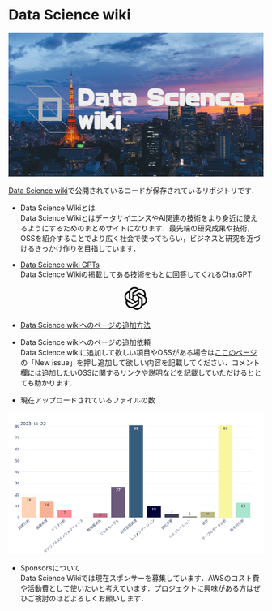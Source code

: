 # Data Science wiki

![ロゴ1](images/ds_wiki.png)

[Data Science wiki](https://www.data-science-wiki.net/)で公開されているコードが保存されているリポジトリです．

* Data Science Wikiとは\
Data Science WikiとはデータサイエンスやAI関連の技術をより身近に使えるようにするためのまとめサイトになります．最先端の研究成果や技術，OSSを紹介することでより広く社会で使ってもらい，ビジネスと研究を近づけるきっかけ作りを目指しています．

* [Data Science wiki GPTs](https://chat.openai.com/g/g-w0APV35yz-data-science-wiki-gpts)\
Data Science Wikiの掲載してある技術をもとに回答してくれるChatGPT

<div align="center">
<img src="images/gpts.jpeg" alt="Data Science Wiki GPTs" width="50">
</div>

* [Data Science wikiへのページの追加方法](https://github.com/fuyu-quant/data-science-wiki/wiki/Data-Science-wiki%E3%81%B8%E3%81%AE%E3%83%9A%E3%83%BC%E3%82%B8%E3%81%AE%E8%BF%BD%E5%8A%A0%E6%96%B9%E6%B3%95)


* Data Science wikiへのページの追加依頼\
Data Science wikiに追加して欲しい項目やOSSがある場合は[ここのページ](https://github.com/fuyu-quant/data-science-wiki/issues)の「New issue」を押し追加して欲しい内容を記載してください．コメント欄には追加したいOSSに関するリンクや説明などを記載していただけるととても助かります．


* 現在アップロードされているファイルの数

<div align="center">
<img src="images/file_count.png" alt="ファイル数" width="800">
</div>

* Sponsorsについて\
Data Science Wikiでは現在スポンサーを募集しています．AWSのコスト費や活動費として使いたいと考えています．プロジェクトに興味がある方はぜひご検討のほどよろしくお願いします．
